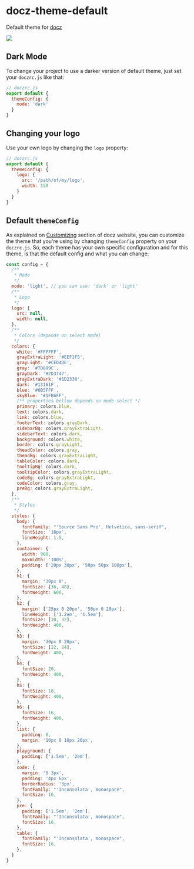 # docz-theme-default

Default theme for [docz](https://docz.site)

![](https://cdn-std.dprcdn.net/files/acc_649651/rvJgRu)

## Dark Mode

To change your project to use a darker version of default theme, just set your `doczrc.js` like that:

```js
// doczrc.js
export default {
  themeConfig: {
    mode: 'dark'
  }
}
```

## Changing your logo

Use your own logo by changing the `logo` property:

```js
// doczrc.js
export default {
  themeConfig: {
    logo: {
      src: '/path/of/my/logo',
      width: 150
    }
  }
}
```

## Default `themeConfig`

As explained on [Customizing](https://www.docz.site/introduction/customizing) section of docz website, you can customize the theme that you're using by changing `themeConfig` property on your `doczrc.js`. So, each theme has your own specific configuration and for this theme, is that the default config and what you can change:

```js
const config = {
  /**
   * Mode
   */
  mode: 'light', // you can use: 'dark' or 'light'
  /**
   * Logo
   */
  logo: {
    src: null,
    width: null,
  },
  /**
   * Colors (depends on select mode)
   */
  colors: {
    white: '#FFFFFF',
    grayExtraLight: '#EEF1F5',
    grayLight: '#CED4DE',
    gray: '#7D899C',
    grayDark: '#2D3747',
    grayExtraDark: '#1D2330',
    dark: '#13161F',
    blue: '#0B5FFF',
    skyBlue: '#1FB6FF',
    /** properties bellow depends on mode select */
    primary: colors.blue,
    text: colors.dark,
    link: colors.blue,
    footerText: colors.grayDark,
    sidebarBg: colors.grayExtraLight,
    sidebarText: colors.dark,
    background: colors.white,
    border: colors.grayLight,
    theadColor: colors.gray,
    theadBg: colors.grayExtraLight,
    tableColor: colors.dark,
    tooltipBg: colors.dark,
    tooltipColor: colors.grayExtraLight,
    codeBg: colors.grayExtraLight,
    codeColor: colors.gray,
    preBg: colors.grayExtraLight,
  },
  /**
   * Styles
   */
  styles: {
    body: {
      fontFamily: "'Source Sans Pro', Helvetica, sans-serif",
      fontSize: '16px',
      lineHeight: 1.5,
    },
    container: {
      width: 960,
      maxWidth: '100%',
      padding: ['20px 30px', '50px 50px 100px'],
    },
    h1: {
      margin: '30px 0',
      fontSize: [36, 48],
      fontWeight: 600,
    },
    h2: {
      margin: ['25px 0 20px', '50px 0 20px'],
      lineHeight: ['1.2em', '1.5em'],
      fontSize: [30, 32],
      fontWeight: 400,
    },
    h3: {
      margin: '30px 0 20px',
      fontSize: [22, 24],
      fontWeight: 400,
    },
    h4: {
      fontSize: 20,
      fontWeight: 400,
    },
    h5: {
      fontSize: 18,
      fontWeight: 400,
    },
    h6: {
      fontSize: 16,
      fontWeight: 400,
    },
    list: {
      padding: 0,
      margin: '10px 0 10px 20px',
    },
    playground: {
      padding: ['1.5em', '2em'],
    },
    code: {
      margin: '0 3px',
      padding: '4px 6px',
      borderRadius: '3px',
      fontFamily: "'Inconsolata', monospace",
      fontSize: 16,
    },
    pre: {
      padding: ['1.5em', '2em'],
      fontFamily: "'Inconsolata', monospace",
      fontSize: 16,
    },
    table: {
      fontFamily: "'Inconsolata', monospace",
      fontSize: 16,
    },
  }
}
```
